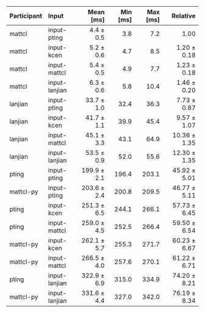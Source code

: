 | Participant | Input | Mean [ms] | Min [ms] | Max [ms] | Relative |
|:---|:---|---:|---:|---:|---:|
| mattcl | input-pting | 4.4 ± 0.5 | 3.8 | 7.2 | 1.00 |
| mattcl | input-kcen | 5.2 ± 0.6 | 4.7 | 8.5 | 1.20 ± 0.18 |
| mattcl | input-mattcl | 5.4 ± 0.5 | 4.9 | 7.7 | 1.23 ± 0.18 |
| mattcl | input-lanjian | 6.3 ± 0.6 | 5.8 | 10.4 | 1.46 ± 0.20 |
| lanjian | input-pting | 33.7 ± 1.0 | 32.4 | 36.3 | 7.73 ± 0.87 |
| lanjian | input-kcen | 41.7 ± 1.1 | 39.9 | 45.4 | 9.57 ± 1.07 |
| lanjian | input-mattcl | 45.1 ± 3.3 | 43.1 | 64.9 | 10.36 ± 1.35 |
| lanjian | input-lanjian | 53.5 ± 0.9 | 52.0 | 55.6 | 12.30 ± 1.35 |
| pting | input-pting | 199.9 ± 2.1 | 196.4 | 203.1 | 45.92 ± 5.01 |
| mattcl-py | input-pting | 203.6 ± 2.4 | 200.8 | 209.5 | 46.77 ± 5.11 |
| pting | input-kcen | 251.3 ± 6.5 | 244.1 | 266.1 | 57.73 ± 6.45 |
| pting | input-mattcl | 259.0 ± 4.5 | 252.5 | 266.4 | 59.50 ± 6.54 |
| mattcl-py | input-kcen | 262.1 ± 5.7 | 255.3 | 271.7 | 60.23 ± 6.67 |
| mattcl-py | input-mattcl | 266.5 ± 4.0 | 257.6 | 270.1 | 61.22 ± 6.71 |
| pting | input-lanjian | 322.9 ± 6.9 | 315.0 | 334.9 | 74.20 ± 8.21 |
| mattcl-py | input-lanjian | 331.6 ± 4.4 | 327.0 | 342.0 | 76.19 ± 8.34 |
